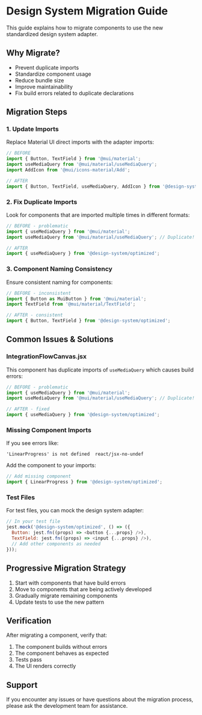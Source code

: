 # Design System Migration Guide

This guide explains how to migrate components to use the new standardized design system adapter.

## Why Migrate?

- Prevent duplicate imports
- Standardize component usage
- Reduce bundle size
- Improve maintainability
- Fix build errors related to duplicate declarations

## Migration Steps

### 1. Update Imports

Replace Material UI direct imports with the adapter imports:

```javascript
// BEFORE
import { Button, TextField } from '@mui/material';
import useMediaQuery from '@mui/material/useMediaQuery';
import AddIcon from '@mui/icons-material/Add';

// AFTER
import { Button, TextField, useMediaQuery, AddIcon } from '@design-system/optimized';
```

### 2. Fix Duplicate Imports

Look for components that are imported multiple times in different formats:

```javascript
// BEFORE - problematic
import { useMediaQuery } from '@mui/material';
import useMediaQuery from '@mui/material/useMediaQuery'; // Duplicate!

// AFTER
import { useMediaQuery } from '@design-system/optimized';
```

### 3. Component Naming Consistency

Ensure consistent naming for components:

```javascript
// BEFORE - inconsistent
import { Button as MuiButton } from '@mui/material';
import TextField from '@mui/material/TextField';

// AFTER - consistent
import { Button, TextField } from '@design-system/optimized';
```

## Common Issues & Solutions

### IntegrationFlowCanvas.jsx

This component has duplicate imports of `useMediaQuery` which causes build errors:

```javascript
// BEFORE - problematic
import { useMediaQuery } from '@mui/material';
import useMediaQuery from '@mui/material/useMediaQuery'; // Duplicate!

// AFTER - fixed
import { useMediaQuery } from '@design-system/optimized';
```

### Missing Component Imports

If you see errors like:

```
'LinearProgress' is not defined  react/jsx-no-undef
```

Add the component to your imports:

```javascript
// Add missing component
import { LinearProgress } from '@design-system/optimized';
```

### Test Files

For test files, you can mock the design system adapter:

```javascript
// In your test file
jest.mock('@design-system/optimized', () => ({
  Button: jest.fn((props) => <button {...props} />),
  TextField: jest.fn((props) => <input {...props} />),
  // Add other components as needed
}));
```

## Progressive Migration Strategy

1. Start with components that have build errors
2. Move to components that are being actively developed
3. Gradually migrate remaining components
4. Update tests to use the new pattern

## Verification

After migrating a component, verify that:

1. The component builds without errors
2. The component behaves as expected
3. Tests pass
4. The UI renders correctly

## Support

If you encounter any issues or have questions about the migration process, please ask the development team for assistance.